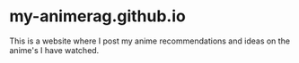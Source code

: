 # my-animerag.github.io
 This is a website where I post my anime recommendations and ideas on the anime's I have watched.
